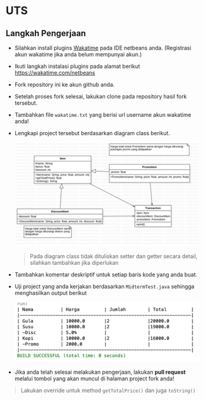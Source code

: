 # UTS

## Langkah Pengerjaan
- Silahkan install plugins [Wakatime](https://wakatime.com) pada IDE netbeans
 anda. (Registrasi akun wakatime jika anda belum mempunyai akun.)
- Ikuti langkah instalasi plugins pada alamat berikut
 https://wakatime.com/netbeans
- Fork repository ini ke akun github anda.
- Setelah proses fork selesai, lakukan clone pada repository hasil fork
 tersebut.
- Tambahkan file `wakatime.txt` yang berisi url username akun wakatime anda!

- Lengkapi project tersebut berdasarkan diagram class berikut.

  ![Diagram Class](./images/diagram-class.png)

  > Pada diagram class tidak dituliskan setter dan getter secara detail, silahkan
  > tambahkan jika diperlukan

- Tambahkan komentar deskriptif untuk setiap baris kode yang anda buat.

- Uji project yang anda kerjakan berdasarkan `MidtermTest.java` sehingga
 menghasilkan output berikut

  ![Output](./images/output-uts.png)

- Jika anda telah selesai melakukan pengerjaan, lakukan **pull request** melalui
 tombol yang akan muncul di halaman project fork anda!

> Lakukan override untuk method `getTotalPrice()` dan juga `toString()`
